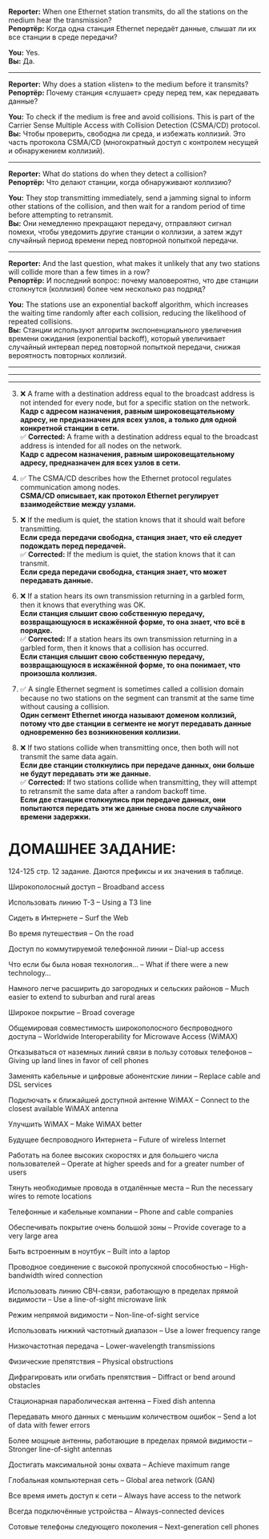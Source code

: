 **Reporter:** When one Ethernet station transmits, do all the stations on the medium hear the transmission?  
**Репортёр:** Когда одна станция Ethernet передаёт данные, слышат ли их все станции в среде передачи?

**You:** Yes.  
**Вы:** Да.

---

**Reporter:** Why does a station «listen» to the medium before it transmits?  
**Репортёр:** Почему станция «слушает» среду перед тем, как передавать данные?

**You:** To check if the medium is free and avoid collisions. This is part of the Carrier Sense Multiple Access with Collision Detection (CSMA/CD) protocol.  
**Вы:** Чтобы проверить, свободна ли среда, и избежать коллизий. Это часть протокола CSMA/CD (многократный доступ с контролем несущей и обнаружением коллизий).

---

**Reporter:** What do stations do when they detect a collision?  
**Репортёр:** Что делают станции, когда обнаруживают коллизию?

**You:** They stop transmitting immediately, send a jamming signal to inform other stations of the collision, and then wait for a random period of time before attempting to retransmit.  
**Вы:** Они немедленно прекращают передачу, отправляют сигнал помехи, чтобы уведомить другие станции о коллизии, а затем ждут случайный период времени перед повторной попыткой передачи.

---

**Reporter:** And the last question, what makes it unlikely that any two stations will collide more than a few times in a row?  
**Репортёр:** И последний вопрос: почему маловероятно, что две станции столкнутся (коллизия) более чем несколько раз подряд?

**You:** The stations use an exponential backoff algorithm, which increases the waiting time randomly after each collision, reducing the likelihood of repeated collisions.  
**Вы:** Станции используют алгоритм экспоненциального увеличения времени ожидания (exponential backoff), который увеличивает случайный интервал перед повторной попыткой передачи, снижая вероятность повторных коллизий.

---
---
---


   
3. ❌ A frame with a destination address equal to the broadcast address is not intended for every node, but for a specific station on the network.  
    **Кадр с адресом назначения, равным широковещательному адресу, не предназначен для всех узлов, а только для одной конкретной станции в сети.**  
    ✅ **Corrected:** A frame with a destination address equal to the broadcast address is intended for all nodes on the network.  
    **Кадр с адресом назначения, равным широковещательному адресу, предназначен для всех узлов в сети.**
    
4. ✅ The CSMA/CD describes how the Ethernet protocol regulates communication among nodes.  
    **CSMA/CD описывает, как протокол Ethernet регулирует взаимодействие между узлами.**
    
5. ❌ If the medium is quiet, the station knows that it should wait before transmitting.  
    **Если среда передачи свободна, станция знает, что ей следует подождать перед передачей.**  
    ✅ **Corrected:** If the medium is quiet, the station knows that it can transmit.  
    **Если среда передачи свободна, станция знает, что может передавать данные.**
    
6. ❌ If a station hears its own transmission returning in a garbled form, then it knows that everything was OK.  
    **Если станция слышит свою собственную передачу, возвращающуюся в искажённой форме, то она знает, что всё в порядке.**  
    ✅ **Corrected:** If a station hears its own transmission returning in a garbled form, then it knows that a collision has occurred.  
    **Если станция слышит свою собственную передачу, возвращающуюся в искажённой форме, то она понимает, что произошла коллизия.**
    
7. ✅ A single Ethernet segment is sometimes called a collision domain because no two stations on the segment can transmit at the same time without causing a collision.  
    **Один сегмент Ethernet иногда называют доменом коллизий, потому что две станции в сегменте не могут передавать данные одновременно без возникновения коллизии.**
    
8. ❌ If two stations collide when transmitting once, then both will not transmit the same data again.  
    **Если две станции столкнулись при передаче данных, они больше не будут передавать эти же данные.**  
    ✅ **Corrected:** If two stations collide when transmitting, they will attempt to retransmit the same data after a random backoff time.  
    **Если две станции столкнулись при передаче данных, они попытаются передать эти же данные снова после случайного времени задержки.**


# ДОМАШНЕЕ ЗАДАНИЕ:

124-125 стр. 12 задание. Даются префиксы и их значения в таблице.


Широкополосный доступ – Broadband access

Использовать линию T-3 – Using a T3 line

Сидеть в Интернете – Surf the Web

Во время путешествия – On the road

Доступ по коммутируемой телефонной линии – Dial-up access

Что если бы была новая технология… – What if there were a new technology…

Намного легче расширить до загородных и сельских районов – Much easier to extend to suburban and rural areas

Широкое покрытие – Broad coverage

Общемировая совместимость широкополосного беспроводного доступа – Worldwide Interoperability for Microwave Access (WiMAX)

Отказываться от наземных линий связи в пользу сотовых телефонов – Giving up land lines in favor of cell phones

Заменять кабельные и цифровые абонентские линии – Replace cable and DSL services

Подключать к ближайшей доступной антенне WiMAX – Connect to the closest available WiMAX antenna

Улучшить WiMAX – Make WiMAX better

Будущее беспроводного Интернета – Future of wireless Internet

Работать на более высоких скоростях и для большего числа пользователей – Operate at higher speeds and for a greater number of users

Тянуть необходимые провода в отдалённые места – Run the necessary wires to remote locations

Телефонные и кабельные компании – Phone and cable companies

Обеспечивать покрытие очень большой зоны – Provide coverage to a very large area

Быть встроенным в ноутбук – Built into a laptop

Проводное соединение с высокой пропускной способностью – High-bandwidth wired connection

Использовать линию СВЧ-связи, работающую в пределах прямой видимости – Use a line-of-sight microwave link

Режим непрямой видимости – Non-line-of-sight service

Использовать нижний частотный диапазон – Use a lower frequency range

Низкочастотная передача – Lower-wavelength transmissions

Физические препятствия – Physical obstructions

Дифрагировать или огибать препятствия – Diffract or bend around obstacles

Стационарная параболическая антенна – Fixed dish antenna

Передавать много данных с меньшим количеством ошибок – Send a lot of data with fewer errors

Более мощные антенны, работающие в пределах прямой видимости – Stronger line-of-sight antennas

Достигать максимальной зоны охвата – Achieve maximum range

Глобальная компьютерная сеть – Global area network (GAN)

Все время иметь доступ к сети – Always have access to the network

Всегда подключённые устройства – Always-connected devices

Сотовые телефоны следующего поколения – Next-generation cell phones